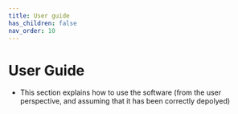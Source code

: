 ```yaml
---
title: User guide
has_children: false
nav_order: 10
---
```


# User Guide
- This section explains how to use the software (from the user perspective, and assuming that it has been correctly depolyed)
